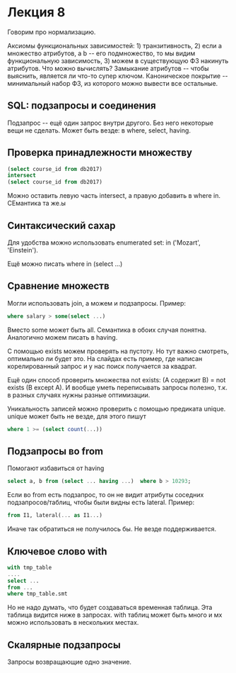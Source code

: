 # Лекция 8

Говорим про нормализацию.

Аксиомы функциональных зависимостей: 1) транзитивность, 2) если a множество атрибутов, а b -- его подмножество, то мы видим функциональную зависимость, 3) можем в существующую ФЗ накинуть атрибутов.
Что можно вычислять? Замыкание атрибутов -- чтобы выяснить, является ли что-то супер ключом.
Каноническое покрытие -- минимальный набор ФЗ, из которого можно вывести все остальные.

## SQL: подзапросы и соединения

Подзапрос -- ещё один запрос внутри другого. Без него некоторые вещи не сделать. Может быть везде: в where, select, having.

## Проверка принадлежности множеству

```sql
(select course_id from db2017)
intersect
(select course_id from db2017)
```
Можно оставить левую часть intersect, а правую добавить в where in. СЕмантика та же.ы

## Синтаксический сахар

Для удобства можно использовать enumerated set: in ('Mozart', 'Einstein').

Ещё можно писать where in (select ...)

## Сравнение множеств

Могли использовать join, а можем и подзапросы. Пример:
```sql
where salary > some(select ...)
```
Вместо some может быть all. Семантика в обоих случая понятна. Аналогично можем писать в having.

C помощью exists можем проверять на пустоту. Но тут важно смотреть, оптимально ли будет это. На слайдах есть пример, где написан корелированный запрос и у нас поиск получается за квадрат.

Ещё один способ проверить множества not exists: (A содержит B) = not exists (B except A). И вообще уметь переписывать запросы полезно, т.к. в разных случаях нужны разные оптимизации.

Уникальность записей можно проверить с помощью предиката unique. unique может быть не везде, для этого пишут
```sql 
where 1 >= (select count(...))
```

## Подзапросы во from

Помогают избавиться от having
```sql 
select a, b from (select ... having ...)  where b > 10293;
```

Если во from есть подзапрос, то он не видит атрибуты соседних подзапросов/таблиц, чтобы были видны есть lateral.
Пример:
```sql
from I1, lateral(... as I1...)

```
Иначе так обратиться не получилось бы. Не везде поддерживается.

## Ключевое слово with

```sql
with tmp_table
....
select ...
from ...
where tmp_table.smt
```

Но не надо думать, что будет создаваться временная таблица. Эта таблица видится ниже в запросах. with таблиц может быть много и мх можно использовать в нескольких местах.

## Скалярные подзапросы

Запросы возвращающие одно значение.
